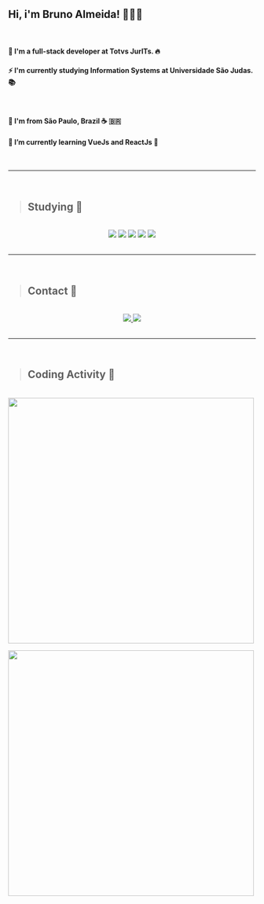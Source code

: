 ## Hi, i'm Bruno Almeida! 👨🏾‍💻

<br/>

#### 🔭 I'm a full-stack developer at Totvs JurITs. 🔥 
#### ⚡ I'm currently studying Information Systems at Universidade São Judas. 📚️

<br>

#### 📍️ I'm from São Paulo, Brazil ☕️ 🇧🇷️
#### 🌱 I’m currently learning VueJs and ReactJs 🤯️
<br>
<hr>
<br>

> ## Studying 🧠
<br>

<div align="center">
<img src="https://img.icons8.com/color/32/000000/javascript.png"/>

<img src="https://img.icons8.com/color/32/000000/html-5.png"/>

<img src="https://img.icons8.com/color/32/000000/css3.png"/>

<img src="https://img.icons8.com/color/32/000000/vue-js.png"/>

<img src="https://img.icons8.com/plasticine/32/000000/react.png"/>
</div>
<br>
<hr>
<br>

> ## Contact 📲️
<br>

<div align="center"> 
<a href="https://github.com/bruno-ralmeida">
  <img src="https://img.icons8.com/ios-filled/36/000000/github.png"/>
</a>
<a href="https://www.linkedin.com/in/brunor-almeida/">
<img src="https://img.icons8.com/fluent/38/000000/linkedin.png"/>
</a>
</div>

<br>
<hr>
<br>

> ## Coding Activity 🚀️

<br>
<img width="500"  src="https://github-readme-stats.vercel.app/api/top-langs/?username=bruno-ralmeida&layout=compact&theme=tokyonight"
    />

<img width="500" src="https://github-readme-stats.vercel.app/api?username=bruno-ralmeida&show_icons=true&theme=tokyonight"
    />

